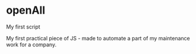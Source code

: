 # openAll
My first script

My first practical piece of JS - made to automate a part of my maintenance work for a company.
